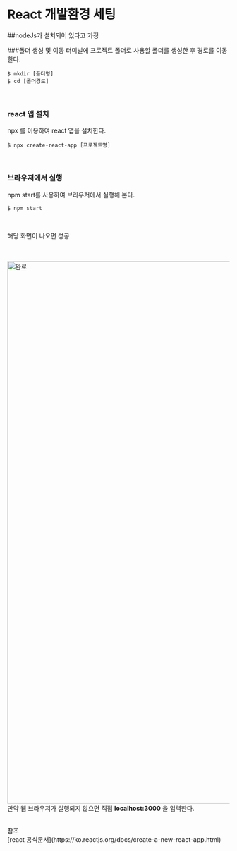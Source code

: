 # React 개발환경 세팅

##nodeJs가 설치되어 있다고 가정

###폴더 생성 및 이동
터미널에 프로젝트 폴더로 사용할 폴더를 생성한 후 경로를 이동한다.
```
$ mkdir [폴더명]
$ cd [폴더경로]
```

<br>

### react 앱 설치
npx 를 이용하여 react 앱을 설치한다.
```
$ npx create-react-app [프로젝트명]
```

<br>

### 브라우저에서 실행
npm start를 사용하여 브라우저에서 실행해 본다.
```
$ npm start
```

<br>

해당 화면이 나오면 성공<br>

<br><br>
<img width="1231" alt="완료" src="https://user-images.githubusercontent.com/62639722/139190047-b198666c-7075-419b-98f9-6b2e13d32c61.png">
<br>
만약 웹 브라우저가 실행되지 않으면 직접 __localhost:3000__ 을 입력한다.

<br>
참조<br>
[react 공식문서](https://ko.reactjs.org/docs/create-a-new-react-app.html)
